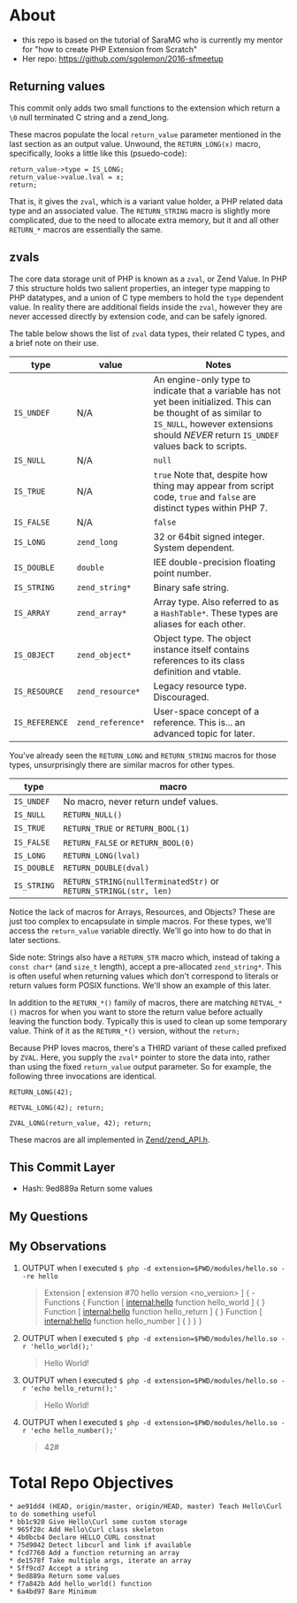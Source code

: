# About

- this repo is based on the tutorial of SaraMG who is currently my mentor for "how to create PHP Extension from Scratch"
- Her repo: https://github.com/sgolemon/2016-sfmeetup

## Returning values

This commit only adds two small functions to the extension which return a `\0` null terminated C string and a zend\_long.

These macros populate the local `return_value` parameter mentioned in the last section as an output value.  Unwound, the `RETURN_LONG(x)` macro, specifically, looks a little like this (psuedo-code):

```
return_value->type = IS_LONG;
return_value->value.lval = x;
return;
```

That is, it gives the `zval`, which is a variant value holder, a PHP related data type and an associated value.  The `RETURN_STRING` macro is slightly more complicated, due to the need to allocate extra memory, but it and all other `RETURN_*` macros are essentially the same.

## zvals

The core data storage unit of PHP is known as a `zval`, or Zend Value.  In PHP 7 this structure holds two salient properties, an integer type mapping to PHP datatypes, and a union of C type members to hold the `type` dependent value.  In reality there are additional fields inside the `zval`, however they are never accessed directly by extension code, and can be safely ignored.

The table below shows the list of `zval` data types, their related C types, and a brief note on their use.

type | value | Notes
-- | -- | --
 `IS_UNDEF` | N/A | An engine-only type to indicate that a variable has not yet been initialized.  This can be thought of as similar to `IS_NULL`, however extensions should _NEVER_ return `IS_UNDEF` values back to scripts.
 `IS_NULL` | N/A | `null`
 `IS_TRUE` | N/A | `true` Note that, despite how thing may appear from script code, `true` and `false` are distinct types within PHP 7.
 `IS_FALSE` | N/A | `false`
 `IS_LONG` | `zend_long` | 32 or 64bit signed integer. System dependent.
 `IS_DOUBLE` | `double` | IEE double-precision floating point number.
 `IS_STRING` | `zend_string*` | Binary safe string.
 `IS_ARRAY` | `zend_array*` | Array type. Also referred to as a `HashTable*`. These types are aliases for each other.
 `IS_OBJECT` | `zend_object*` | Object type. The object instance itself contains references to its class definition and vtable.
 `IS_RESOURCE` | `zend_resource*` | Legacy resource type. Discouraged.
 `IS_REFERENCE` | `zend_reference*` | User-space concept of a reference. This is... an advanced topic for later.

You've already seen the `RETURN_LONG` and `RETURN_STRING` macros for those types, unsurprisingly there are similar macros for other types.

type | macro
-- | --
`IS_UNDEF` | No macro, never return undef values.
`IS_NULL` | `RETURN_NULL()`
`IS_TRUE` | `RETURN_TRUE` or `RETURN_BOOL(1)`
`IS_FALSE` | `RETURN_FALSE` or `RETURN_BOOL(0)`
`IS_LONG` | `RETURN_LONG(lval)`
`IS_DOUBLE` | `RETURN_DOUBLE(dval)`
`IS_STRING` | `RETURN_STRING(nullTerminatedStr)` or `RETURN_STRINGL(str, len)`

Notice the lack of macros for Arrays, Resources, and Objects?  These are just too complex to encapsulate in simple macros.  For these types, we'll access the `return_value` variable directly. We'll go into how to do that in later sections.

Side note: Strings also have a `RETURN_STR` macro which, instead of taking a `const char*` (and `size_t` length), accept a pre-allocated `zend_string*`.  This is often useful when returning values which don't correspond to literals or return values form POSIX functions.  We'll show an example of this later.

In addition to the `RETURN_*()` family of macros, there are matching `RETVAL_*()` macros for when you want to store the return value before actually leaving the function body.  Typically this is used to clean up some temporary value.  Think of it as the `RETURN_*()` version, without the `return;`

Because PHP loves macros, there's a THIRD variant of these called prefixed by `ZVAL`.  Here, you supply the `zval*` pointer to store the data into, rather than using the fixed `return_value` output parameter.  So for example, the following three invocations are identical.

```
RETURN_LONG(42);

RETVAL_LONG(42); return;

ZVAL_LONG(return_value, 42); return;
```

These macros are all implemented in [Zend/zend\_API.h](https://github.com/php/php-src/blob/master/Zend/zend_API.h).

## This Commit Layer

- Hash: 9ed889a Return some values

## My Questions

## My Observations

1. OUTPUT when I executed `$ php -d extension=$PWD/modules/hello.so --re hello`
    > Extension [ <persistent> extension #70 hello version <no_version> ] {
       - Functions {
         Function [ <internal:hello> function hello_world ] {
         }
         Function [ <internal:hello> function hello_return ] {
         }
         Function [ <internal:hello> function hello_number ] {
         }
       }
     }
    
2. OUTPUT when I executed `$ php -d extension=$PWD/modules/hello.so -r 'hello_world();'`
    > Hello World!

3. OUTPUT when I executed `$ php -d extension=$PWD/modules/hello.so -r 'echo hello_return();'`
    > Hello World!
    
4. OUTPUT when I executed `$ php -d extension=$PWD/modules/hello.so -r 'echo hello_number();'`
    > 42#

# Total Repo Objectives

```
* ae91dd4 (HEAD, origin/master, origin/HEAD, master) Teach Hello\Curl to do something useful
* bb1c920 Give Hello\Curl some custom storage
* 965f28c Add Hello\Curl class skeleton
* 4b0bcb4 Declare HELLO_CURL constnat
* 75d9042 Detect libcurl and link if available
* fcd7760 Add a function returning an array
* de1578f Take multiple args, iterate an array
* 5ff9cd7 Accept a string
* 9ed889a Return some values
* f7a842b Add hello_world() function
* 6a4bd97 Bare Minimum
```
